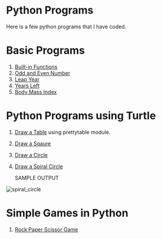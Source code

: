 # Python Programs 
Here is a few python programs that I have coded.

# Basic Programs
1. [Built-in Functions](Programs/function.py)
2. [Odd and Even Number](Programs/odd_or_even.py)
3. [Leap Year](Programs/leap_year.py)
4. [Years Left](Programs/Life_in_days_weeks_months.py)
5. [Body Mass Index](Programs/Body_Mass_Index(BMI).py)

# Python Programs using Turtle
1. [Draw a Table](Turtle/Table.py) using prettytable module.
2. [Draw a Sqaure](Turtle/Square.py)
3. [Draw a Circle](Turtle/Circle.py)
4. [Draw a Spiral Circle](spiral_circle.py)

   SAMPLE OUTPUT

![spiral_circle](https://user-images.githubusercontent.com/105218699/167845824-1c2b24a9-d533-4363-ad65-91d8dd7c1fa6.png)

# Simple Games in Python
1. [Rock Paper Scissor Game](Simple_Game/rock_paper_scissor.py)
